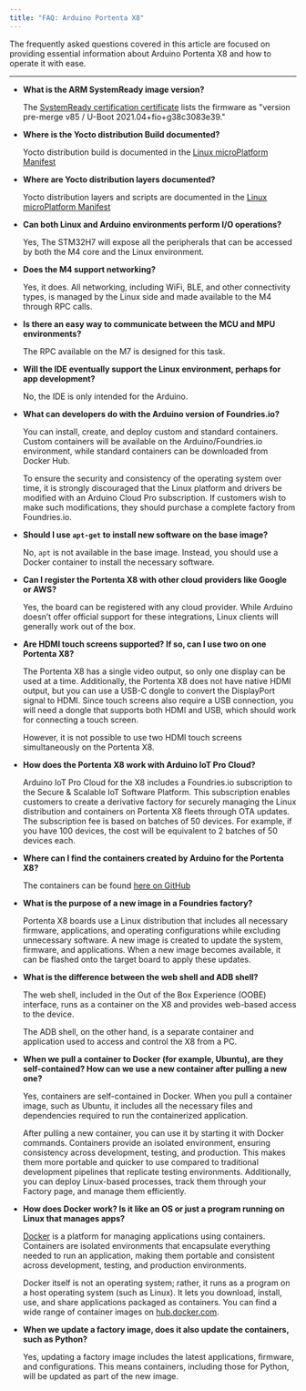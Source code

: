 ```yaml
---
title: "FAQ: Arduino Portenta X8"
---
```


The frequently asked questions covered in this article are focused on providing essential information about Arduino Portenta X8 and how to operate it with ease.

---

- **What is the ARM SystemReady image version?**

  The [SystemReady certification certificate](https://armkeil.blob.core.windows.net/developer/Files/pdf/certificate-list/arm-systemready-ir-certification-details-arduino.pdf) lists the firmware as "version pre-merge v85 / U-Boot 2021.04+fio+g38c3083e39."

- **Where is the Yocto distribution Build documented?**

  Yocto distribution build is documented in the [Linux microPlatform Manifest](https://github.com/arduino/lmp-manifest)

- **Where are Yocto distribution layers documented?**

  Yocto distribution layers and scripts are documented in the [Linux microPlatform Manifest](https://github.com/arduino/lmp-manifest)

- **Can both Linux and Arduino environments perform I/O operations?**

  Yes, The STM32H7 will expose all the peripherals that can be accessed by both the M4 core and the Linux environment.

- **Does the M4 support networking?**

  Yes, it does. All networking, including WiFi, BLE, and other connectivity types, is managed by the Linux side and made available to the M4 through RPC calls.

- **Is there an easy way to communicate between the MCU and MPU environments?**

  The RPC available on the M7 is designed for this task.

- **Will the IDE eventually support the Linux environment, perhaps for app development?**

  No, the IDE is only intended for the Arduino.

- **What can developers do with the Arduino version of Foundries.io?**

  You can install, create, and deploy custom and standard containers. Custom containers will be available on the Arduino/Foundries.io environment, while standard containers can be downloaded from Docker Hub.

  To ensure the security and consistency of the operating system over time, it is strongly discouraged that the Linux platform and drivers be modified with an Arduino Cloud Pro subscription. If customers wish to make such modifications, they should purchase a complete factory from Foundries.io.

- **Should I use `apt-get` to install new software on the base image?**

  No, `apt` is not available in the base image. Instead, you should use a Docker container to install the necessary software.

- **Can I register the Portenta X8 with other cloud providers like Google or AWS?**

  Yes, the board can be registered with any cloud provider. While Arduino doesn’t offer official support for these integrations, Linux clients will generally work out of the box.

- **Are HDMI touch screens supported? If so, can I use two on one Portenta X8?**

  The Portenta X8 has a single video output, so only one display can be used at a time. Additionally, the Portenta X8 does not have native HDMI output, but you can use a USB-C dongle to convert the DisplayPort signal to HDMI. Since touch screens also require a USB connection, you will need a dongle that supports both HDMI and USB, which should work for connecting a touch screen.

  However, it is not possible to use two HDMI touch screens simultaneously on the Portenta X8.

- **How does the Portenta X8 work with Arduino IoT Pro Cloud?**

  Arduino IoT Pro Cloud for the X8 includes a Foundries.io subscription to the Secure & Scalable IoT Software Platform. This subscription enables customers to create a derivative factory for securely managing the Linux distribution and containers on Portenta X8 fleets through OTA updates. The subscription fee is based on batches of 50 devices. For example, if you have 100 devices, the cost will be equivalent to 2 batches of 50 devices each.

- **Where can I find the containers created by Arduino for the Portenta X8?**

  The containers can be found [here on GitHub](https://github.com/arduino/portenta-containers)

- **What is the purpose of a new image in a Foundries factory?**

  Portenta X8 boards use a Linux distribution that includes all necessary firmware, applications, and operating configurations while excluding unnecessary software. A new image is created to update the system, firmware, and applications. When a new image becomes available, it can be flashed onto the target board to apply these updates.

- **What is the difference between the web shell and ADB shell?**

  The web shell, included in the Out of the Box Experience (OOBE) interface, runs as a container on the X8 and provides web-based access to the device.

  The ADB shell, on the other hand, is a separate container and application used to access and control the X8 from a PC.

- **When we pull a container to Docker (for example, Ubuntu), are they self-contained? How can we use a new container after pulling a new one?**

  Yes, containers are self-contained in Docker. When you pull a container image, such as Ubuntu, it includes all the necessary files and dependencies required to run the containerized application.

  After pulling a new container, you can use it by starting it with Docker commands. Containers provide an isolated environment, ensuring consistency across development, testing, and production. This makes them more portable and quicker to use compared to traditional development pipelines that replicate testing environments. Additionally, you can deploy Linux-based processes, track them through your Factory page, and manage them efficiently.

- **How does Docker work? Is it like an OS or just a program running on Linux that manages apps?**

  [Docker](https://www.docker.com/) is a platform for managing applications using containers. Containers are isolated environments that encapsulate everything needed to run an application, making them portable and consistent across development, testing, and production environments.

  Docker itself is not an operating system; rather, it runs as a program on a host operating system (such as Linux). It lets you download, install, use, and share applications packaged as containers. You can find a wide range of container images on [hub.docker.com](https://hub.docker.com/).

- **When we update a factory image, does it also update the containers, such as Python?**

  Yes, updating a factory image includes the latest applications, firmware, and configurations. This means containers, including those for Python, will be updated as part of the new image.
